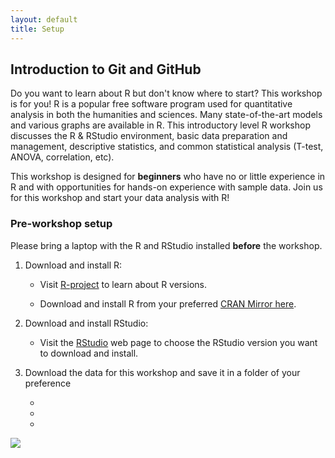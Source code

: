 ```yaml
---
layout: default
title: Setup
---
```

## Introduction to Git and GitHub

Do you want to learn about R but don't know where to start? This workshop is for you! R is a popular free software program used for quantitative analysis in both the humanities and sciences. Many state-of-the-art models and various graphs are available in R. This introductory level R workshop discusses the R & RStudio environment, basic data preparation and management, descriptive statistics, and common statistical analysis (T-test, ANOVA, correlation, etc). 


This workshop is designed for **beginners** who have no or little experience in R and with opportunities for hands-on experience with sample data. Join us for this workshop and start your data analysis with R!

### Pre-workshop setup 
Please bring a laptop with the R and RStudio installed **before** the workshop.

1. Download and install R:

    * Visit [R-project](https://www.r-project.org) to learn about R versions.

    * Download and install R from your preferred [CRAN Mirror here](https://cran.r-project.org/mirrors.html).

1. Download and install RStudio:

    * Visit the [RStudio](https://www.rstudio.com/products/rstudio/download/#download) web page to choose the RStudio version you want to download and install.


1. Download the data for this workshop and save it in a folder of your preference

    *

    *

    *


<img src="{{site.baseurl}}/content/figures/correlation.png">